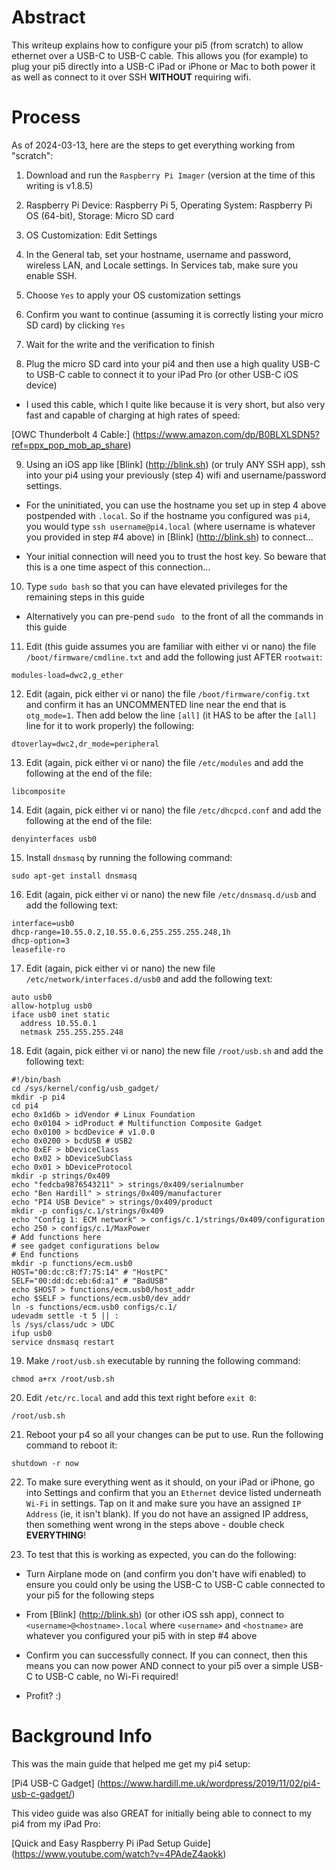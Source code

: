 # Abstract

This writeup explains how to configure your pi5 (from scratch) to allow ethernet over a USB-C to USB-C cable.  This allows you (for example) to plug your pi5 directly into a USB-C iPad or iPhone or Mac to both power it as well as connect to it over SSH **WITHOUT** requiring wifi.

# Process

As of 2024-03-13, here are the steps to get everything working from "scratch":

1. Download and run the `Raspberry Pi Imager` (version at the time of this writing is v1.8.5)

2. Raspberry Pi Device: Raspberry Pi 5, Operating System: Raspberry Pi OS (64-bit), Storage: Micro SD card

3. OS Customization: Edit Settings

4. In the General tab, set your hostname, username and password, wireless LAN, and Locale settings.  In Services tab, make sure you enable SSH.

5. Choose `Yes` to apply your OS customization settings

6. Confirm you want to continue (assuming it is correctly listing your micro SD card) by clicking `Yes`

7. Wait for the write and the verification to finish

8. Plug the micro SD card into your pi4 and then use a high quality USB-C to USB-C cable to connect it to your iPad Pro (or other USB-C iOS device)

- I used this cable, which I quite like because it is very short, but also very fast and capable of charging at high rates of speed:

[OWC Thunderbolt 4 Cable:] (https://www.amazon.com/dp/B0BLXLSDN5?ref=ppx_pop_mob_ap_share)

9. Using an iOS app like [Blink] (http://blink.sh) (or truly ANY SSH app), ssh into your pi4 using your previously (step 4) wifi and username/password settings.

- For the uninitiated, you can use the hostname you set up in step 4 above postpended with `.local`.  So if the hostname you configured was `pi4`, you would type `ssh username@pi4.local` (where username is whatever you provided in step #4 above) in [Blink] (http://blink.sh) to connect...
  
- Your initial connection will need you to trust the host key.  So beware that this is a one time aspect of this connection...

10. Type `sudo bash` so that you can have elevated privileges for the remaining steps in this guide

- Alternatively you can pre-pend `sudo ` to the front of all the commands in this guide

11. Edit (this guide assumes you are familiar with either vi or nano) the file `/boot/firmware/cmdline.txt` and add the following just AFTER `rootwait`:

```
modules-load=dwc2,g_ether
```

12. Edit (again, pick either vi or nano) the file `/boot/firmware/config.txt` and confirm it has an UNCOMMENTED line near the end that is `otg_mode=1`.  Then add below the line `[all]` (it HAS to be after the `[all]` line for it to work properly) the following:

```
dtoverlay=dwc2,dr_mode=peripheral
```

13. Edit (again, pick either vi or nano) the file `/etc/modules` and add the following at the end of the file:

```
libcomposite
```

14. Edit (again, pick either vi or nano) the file `/etc/dhcpcd.conf` and add the following at the end of the file:

```
denyinterfaces usb0
```

15. Install `dnsmasq` by running the following command:

```
sudo apt-get install dnsmasq
```

16. Edit (again, pick either vi or nano) the new file `/etc/dnsmasq.d/usb` and add the following text:

```
interface=usb0
dhcp-range=10.55.0.2,10.55.0.6,255.255.255.248,1h
dhcp-option=3
leasefile-ro
```

17. Edit (again, pick either vi or nano) the new file `/etc/network/interfaces.d/usb0` and add the following text:

```
auto usb0
allow-hotplug usb0
iface usb0 inet static
  address 10.55.0.1
  netmask 255.255.255.248
```

18. Edit (again, pick either vi or nano) the new file `/root/usb.sh` and add the following text:

```
#!/bin/bash
cd /sys/kernel/config/usb_gadget/
mkdir -p pi4
cd pi4
echo 0x1d6b > idVendor # Linux Foundation
echo 0x0104 > idProduct # Multifunction Composite Gadget
echo 0x0100 > bcdDevice # v1.0.0
echo 0x0200 > bcdUSB # USB2
echo 0xEF > bDeviceClass
echo 0x02 > bDeviceSubClass
echo 0x01 > bDeviceProtocol
mkdir -p strings/0x409
echo "fedcba9876543211" > strings/0x409/serialnumber
echo "Ben Hardill" > strings/0x409/manufacturer
echo "PI4 USB Device" > strings/0x409/product
mkdir -p configs/c.1/strings/0x409
echo "Config 1: ECM network" > configs/c.1/strings/0x409/configuration
echo 250 > configs/c.1/MaxPower
# Add functions here
# see gadget configurations below
# End functions
mkdir -p functions/ecm.usb0
HOST="00:dc:c8:f7:75:14" # "HostPC"
SELF="00:dd:dc:eb:6d:a1" # "BadUSB"
echo $HOST > functions/ecm.usb0/host_addr
echo $SELF > functions/ecm.usb0/dev_addr
ln -s functions/ecm.usb0 configs/c.1/
udevadm settle -t 5 || :
ls /sys/class/udc > UDC
ifup usb0
service dnsmasq restart
```

19. Make `/root/usb.sh` executable by running the following command:

```
chmod a+rx /root/usb.sh
```

20. Edit `/etc/rc.local` and add this text right before `exit 0`:

```
/root/usb.sh
```

21. Reboot your p4 so all your changes can be put to use.  Run the following command to reboot it:

```
shutdown -r now
```

22. To make sure everything went as it should, on your iPad or iPhone, go into Settings and confirm that you an `Ethernet` device listed underneath `Wi-Fi` in settings.  Tap on it and make sure you have an assigned `IP Address` (ie, it isn't blank).  If you do not have an assigned IP address, then something went wrong in the steps above - double check **EVERYTHING**!

23. To test that this is working as expected, you can do the following:

- Turn Airplane mode on (and confirm you don't have wifi enabled) to ensure you could only be using the USB-C to USB-C cable connected to your pi5 for the following steps
  
- From [Blink] (http://blink.sh) (or other iOS ssh app), connect to `<username>@<hostname>.local` where `<username>` and `<hostname>` are whatever you configured your pi5 with in step #4 above
  
- Confirm you can successfully connect.  If you can connect, then this means you can now power AND connect to your pi5 over a simple USB-C to USB-C cable, no Wi-Fi required!
  
- Profit?   :)

# Background Info

This was the main guide that helped me get my pi4 setup:

[Pi4 USB-C Gadget] (https://www.hardill.me.uk/wordpress/2019/11/02/pi4-usb-c-gadget/)

This video guide was also GREAT for initially being able to connect to my pi4 from my iPad Pro:

[Quick and Easy Raspberry Pi iPad Setup Guide] (https://www.youtube.com/watch?v=4PAdeZ4aokk)



